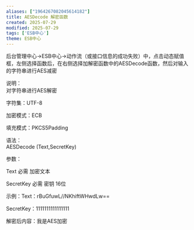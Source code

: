 ```yaml
---
aliases: ["1964267082045614182"]
title: AESDecode 解密函数
created: 2025-07-29
modified: 2025-07-29
tags: ['ESB中心']
theme: ESB中心
---
```


后台管理中心->ESB中心->动作流（或接口信息的成功失败）中，点击动态赋值框，左侧选择函数后，在右侧选择加解密函数中的AESDecode函数，然后对输入的字符串进行AES减密  

说明：  
对字符串进行AES解密

字符集：UTF-8

加密模式：ECB

填充模式：PKCS5Padding

语法：  
AESDecode (Text,SecretKey)  

参数：

Text 必需 加密文本

SecretKey 必需 密钥 16位

示例：Text：rBuGfuwL//NKhiftWHwdLw==

SecretKey：1111111111111111

解密后内容：我是AES加密